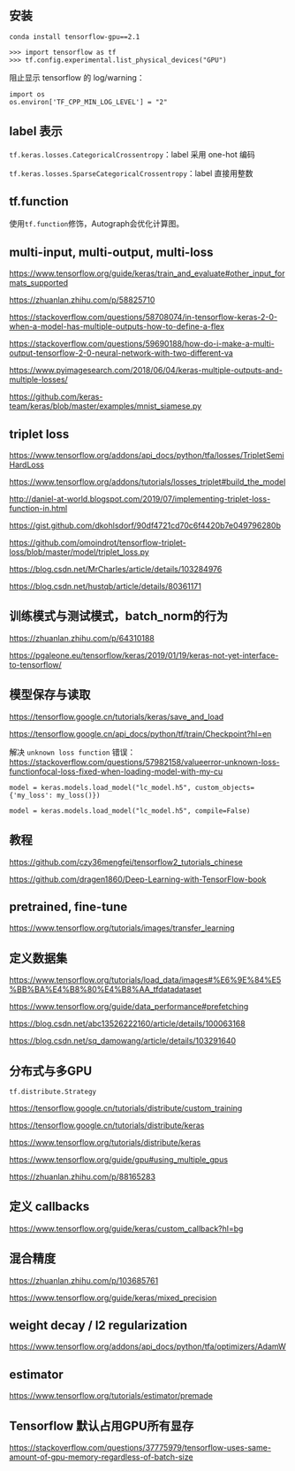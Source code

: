 ## 安装

```
conda install tensorflow-gpu==2.1
```

```
>>> import tensorflow as tf
>>> tf.config.experimental.list_physical_devices("GPU")
```

阻止显示 tensorflow 的 log/warning：
```
import os
os.environ['TF_CPP_MIN_LOG_LEVEL'] = "2"
```


## label 表示

`tf.keras.losses.CategoricalCrossentropy`：label 采用 one-hot 编码

`tf.keras.losses.SparseCategoricalCrossentropy`：label 直接用整数

## tf.function

使用`tf.function`修饰，Autograph会优化计算图。

## multi-input, multi-output, multi-loss

https://www.tensorflow.org/guide/keras/train_and_evaluate#other_input_formats_supported

https://zhuanlan.zhihu.com/p/58825710

https://stackoverflow.com/questions/58708074/in-tensorflow-keras-2-0-when-a-model-has-multiple-outputs-how-to-define-a-flex

https://stackoverflow.com/questions/59690188/how-do-i-make-a-multi-output-tensorflow-2-0-neural-network-with-two-different-va

https://www.pyimagesearch.com/2018/06/04/keras-multiple-outputs-and-multiple-losses/

https://github.com/keras-team/keras/blob/master/examples/mnist_siamese.py


## triplet loss

https://www.tensorflow.org/addons/api_docs/python/tfa/losses/TripletSemiHardLoss

https://www.tensorflow.org/addons/tutorials/losses_triplet#build_the_model

http://daniel-at-world.blogspot.com/2019/07/implementing-triplet-loss-function-in.html

https://gist.github.com/dkohlsdorf/90df4721cd70c6f4420b7e049796280b

https://github.com/omoindrot/tensorflow-triplet-loss/blob/master/model/triplet_loss.py

https://blog.csdn.net/MrCharles/article/details/103284976

https://blog.csdn.net/hustqb/article/details/80361171

## 训练模式与测试模式，batch_norm的行为

https://zhuanlan.zhihu.com/p/64310188

https://pgaleone.eu/tensorflow/keras/2019/01/19/keras-not-yet-interface-to-tensorflow/

## 模型保存与读取

https://tensorflow.google.cn/tutorials/keras/save_and_load

https://tensorflow.google.cn/api_docs/python/tf/train/Checkpoint?hl=en

解决 `unknown loss function` 错误：
https://stackoverflow.com/questions/57982158/valueerror-unknown-loss-functionfocal-loss-fixed-when-loading-model-with-my-cu
```
model = keras.models.load_model("lc_model.h5", custom_objects={'my_loss': my_loss()})

model = keras.models.load_model("lc_model.h5", compile=False)
```

## 教程

https://github.com/czy36mengfei/tensorflow2_tutorials_chinese

https://github.com/dragen1860/Deep-Learning-with-TensorFlow-book

## pretrained, fine-tune

https://www.tensorflow.org/tutorials/images/transfer_learning

## 定义数据集

https://www.tensorflow.org/tutorials/load_data/images#%E6%9E%84%E5%BB%BA%E4%B8%80%E4%B8%AA_tfdatadataset

https://www.tensorflow.org/guide/data_performance#prefetching

https://blog.csdn.net/abc13526222160/article/details/100063168

https://blog.csdn.net/sq_damowang/article/details/103291640


## 分布式与多GPU

```
tf.distribute.Strategy
```

https://tensorflow.google.cn/tutorials/distribute/custom_training

https://tensorflow.google.cn/tutorials/distribute/keras

https://www.tensorflow.org/tutorials/distribute/keras

https://www.tensorflow.org/guide/gpu#using_multiple_gpus

https://zhuanlan.zhihu.com/p/88165283

## 定义 callbacks

https://www.tensorflow.org/guide/keras/custom_callback?hl=bg

## 混合精度

https://zhuanlan.zhihu.com/p/103685761

https://www.tensorflow.org/guide/keras/mixed_precision

## weight decay / l2 regularization

https://www.tensorflow.org/addons/api_docs/python/tfa/optimizers/AdamW


## estimator

https://www.tensorflow.org/tutorials/estimator/premade

## Tensorflow 默认占用GPU所有显存

https://stackoverflow.com/questions/37775979/tensorflow-uses-same-amount-of-gpu-memory-regardless-of-batch-size